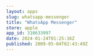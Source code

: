 ```yaml
---
layout: apps
slug: whatsapp-messenger
title: "WhatsApp Messenger"
store: apple
app_id: 310633997
date: 2024-01-24T01:25:16Z
published: 2009-05-04T02:43:49Z
---
```

